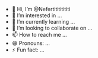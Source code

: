- 👋 Hi, I’m @Nefertitititititi
- 👀 I’m interested in ...
- 🌱 I’m currently learning ...
- 💞️ I’m looking to collaborate on ...
- 📫 How to reach me ...
- 😄 Pronouns: ...
- ⚡ Fun fact: ...

<!---
Nefertitititititi/Nefertitititititi is a ✨ special ✨ repository because its `README.md` (this file) appears on your GitHub profile.
You can click the Preview link to take a look at your changes.
--->
